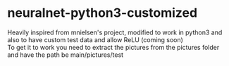 # neuralnet-python3-customized
Heavily inspired from mnielsen's project, modified to work in python3 and also to have custom test data and allow ReLU (coming soon) <br />
To get it to work you need to extract the pictures from the pictures folder and have the path be main/pictures/test
